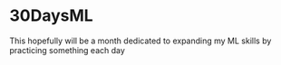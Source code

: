 # 30DaysML
This hopefully will be a month dedicated to expanding my ML skills by practicing something each day
